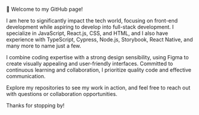 👋 Welcome to my GitHub page!

I am here to significantly impact the tech world, focusing on front-end development while aspiring to develop into full-stack development. I specialize in JavaScript, React.js, CSS, and HTML, and I also have experience with TypeScript, Cypress, Node.js, Storybook, React Native, and many more to name just a few.

I combine coding expertise with a strong design sensibility, using Figma to create visually appealing and user-friendly interfaces. Committed to continuous learning and collaboration, I prioritize quality code and effective communication.

Explore my repositories to see my work in action, and feel free to reach out with questions or collaboration opportunities.

Thanks for stopping by!


